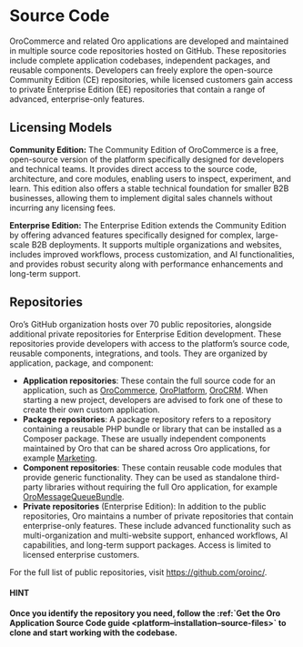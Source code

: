 <!-- meta: description = Learn how OroCommerce is structured across public Community Edition and private Enterprise Edition repositories, including applications, packages, and components hosted on GitHub. -->

# Source Code

OroCommerce and related Oro applications are developed and maintained in multiple source code repositories hosted on GitHub. These repositories include complete application codebases, independent packages, and reusable components. Developers can freely explore the open-source Community Edition (CE) repositories, while licensed customers gain access to private Enterprise Edition (EE) repositories that contain a range of advanced, enterprise-only features.

## Licensing Models

**Community Edition:** The Community Edition of OroCommerce is a free, open-source version of the platform specifically designed for developers and technical teams. It provides direct access to the source code, architecture, and core modules, enabling users to inspect, experiment, and learn. This edition also offers a stable technical foundation for smaller B2B businesses, allowing them to implement digital sales channels without incurring any licensing fees.

**Enterprise Edition:** The Enterprise Edition extends the Community Edition by offering advanced features specifically designed for complex, large-scale B2B deployments. It supports multiple organizations and websites, includes improved workflows, process customization, and AI functionalities, and provides robust security along with performance enhancements and long-term support.

<!-- CE vs EE Comparison------------------- -->
<!-- .. csv-table::
:header: "Feature / Capability", "Community Edition", "Enterprise Edition"
:widths: 50, 25, 25
"**Licensing & Support**", "", ""
"License","Free, open source (MIT)","Commercial license"
"Code Access","Public repositories on GitHub","Private repositories (licensed customers only)"
"Long-term Support","Community Forum only","Guaranteed by Oro Inc."
"**Security & Compliance**", "", ""
"Security & Performance Optimizations","Limited","Enhanced"
"User Login Attempts Configuration","Not available","Available"
"User Password Change Policy Settings","Not available","Available"
"Two-Factor Authentication","Not available","Available"
"LDAP Integration","Not available","Available"
"**Multi-Organization & Multi-Site**", "", ""
"Multi-organization Support","Not available","Available"
"Multi-website Support","Not available","Available"
"Multi-warehouse Management","Limited","Available"
"B2B Marketplace Support","Not available","Available"
"**Product Management**", "", ""
"Simple and Configurable Products","Available","Available"
"Product Kits","Available","Available"
"Support of Externally Stored Images and Files","Available","Available"
"**Search & Navigation**", "", ""
"Global Search Boost","Not available","Available"
"Search Autocomplete","Not available","Available"
"Fuzzy Search in the Storefront and Back-Office","Not available","Available"
"Search Synonyms and History","Not available","Available"
"**Integrations**", "", ""
"Microsoft Office 365 Integration","Unavailable","Available"
"Stripe Payment Service Integration","Not available","Available"
"Google Analytics 4","Available","Available"
"**Orders & Pricing**", "", ""
"Backordering","Not available","Available"
"Multiple Shipping (Order Splitting)","Not available","Available"
"Multiple Currencies","Not available","Available"
"Multiple Price Lists","Available","Available"
"Online Quoting","Available","Available"
"**CRM & Customer Management**", "", ""
"Multi-Channel CRM","Available","Available"
"SEO Management","Available","Available"
"**Technology & Scalability**", "", ""
"REST API Access","Available","Available"
"MySQL Database Support","Available","Available"
"PostgreSQL Database Support","Not available","Available"
"Elasticsearch Support","Not available","Available"
"Administrative and Functional Scalability (RabbitMQ)","Not available","Available"
"**Advanced Features**", "", ""
"Workflows & Process Customization","Basic workflows only","Advanced workflows and transitions"
"AI Capabilities","Not available","Available" -->

## Repositories

Oro’s GitHub organization hosts over 70 public repositories, alongside additional private repositories for Enterprise Edition development. These repositories provide developers with access to the platform’s source code, reusable components, integrations, and tools. They are organized by application, package, and component:

* **Application repositories**: These contain the full source code for an application, such as <a href="https://github.com/oroinc/orocommerce-application" target="_blank">OroCommerce</a>, <a href="https://github.com/oroinc/platform-application" target="_blank">OroPlatform</a>, <a href="https://github.com/oroinc/crm-application" target="_blank">OroCRM</a>. When starting a new project, developers are advised to fork one of these to create their own custom application.
* **Package repositories**: A package repository refers to a repository containing a reusable PHP bundle or library that can be installed as a Composer package. These are usually independent components maintained by Oro that can be shared across Oro applications, for example <a href="https://github.com/oroinc/OroCRMMarketingBundle" target="_blank">Marketing</a>.
* **Component repositories**: These contain reusable code modules that provide generic functionality. They can be used as standalone third-party libraries without requiring the full Oro application, for example <a href="https://github.com/oroinc/platform/tree/master/src/Oro/Bundle/MessageQueueBundle" target="_blank">OroMessageQueueBundle</a>.
* **Private repositories** (Enterprise Edition): In addition to the public repositories, Oro maintains a number of private repositories that contain enterprise-only features. These include advanced functionality such as multi-organization and multi-website support, enhanced workflows, AI capabilities, and long-term support packages. Access is limited to licensed enterprise customers.

For the full list of public repositories, visit <a href="https://github.com/oroinc/" target="_blank">https://github.com/oroinc/</a>.

#### HINT
**Once you identify the repository you need, follow the :ref:\`Get the Oro Application Source Code guide <platform–installation–source-files>\` to clone and start working with the codebase.**

<!-- Frontend -->
